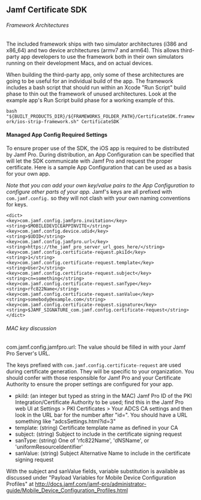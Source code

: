## Jamf Certificate SDK

###### Framework Architectures

The included framework ships with two simulator architectures (i386 and x86_64) and two device architectures
(armv7 and arm64).  This allows third-party app developers to use the framework both in their own simulators
running on their development Macs, and on actual devices.

When building the third-party app, only some of these architectures are going to be useful for an individual build of
the app.  The framework includes a bash script that should run within an Xcode "Run Script" build phase to thin out
the framework of unused architectures.  Look at the example app's Run Script build phase for a working example of
this.

`bash "${BUILT_PRODUCTS_DIR}/${FRAMEWORKS_FOLDER_PATH}/CertificateSDK.framework/ios-strip-framework.sh" CertificateSDK`


#### Managed App Config Required Settings

To ensure proper use of the SDK, the iOS app is required to be distributed by Jamf Pro.  During distribution, an App Configuration
can be specified that will let the SDK communicate with Jamf Pro and request the proper certificate.  Here is a sample App Configuration
that can be used as a basis for your own app.

*Note that you can add your own key/value pairs to the App Configuration to configure other parts of your app.*  Jamf's keys are all prefixed
with `com.jamf.config.` so they will not clash with your own naming conventions for keys.

    <dict>
    <key>com.jamf.config.jamfpro.invitation</key>
    <string>$MOBILEDEVICEAPPINVITE</string>
    <key>com.jamf.config.device.udid</key>
    <string>$UDID</string>
    <key>com.jamf.config.jamfpro.url</key>
    <string>https://the_jamf_pro_server_url_goes_here/</string>
    <key>com.jamf.config.certificate-request.pkiId</key>
    <string>1</string>
    <key>com.jamf.config.certificate-request.template</key>
    <string>User2</string>
    <key>com.jamf.config.certificate-request.subject</key>
    <string>cn=something</string>
    <key>com.jamf.config.certificate-request.sanType</key>
    <string>rfc822Name</string>
    <key>com.jamf.config.certificate-request.sanValue</key>
    <string>somebody@example.com</string>
    <key>com.jamf.config.certificate-request.signature</key>
    <string>$JAMF_SIGNATURE_com.jamf.config.certificate-request</string>
    </dict>

###### MAC key discussion

com.jamf.config.jamfpro.url: The value should be filled in with your Jamf Pro Server's URL.

The keys prefixed with `com.jamf.config.certificate-request` are used during certificate generation.  They will
be specific to your organization.  You should confer with those responsible for Jamf Pro and your Certificate Authority to ensure
the proper settings are configured for your app.

* pkiId: (an integer but typed as string in the MAC)  Jamf Pro ID of the PKI Integration/Certificate Authority to be used; find this in the Jamf Pro
web UI at Settings > PKI Certificates > Your ADCS CA settings and then look in the URL bar for the number after "id=".  You should have a URL something like "adcsSettings.html?id=3"
* template: (string) Certificate template name as defined in your CA
* subject: (string) Subject to include in the certificate signing request
* sanType: (string) One of 'rfc822Name', 'dNSName', or 'uniformResourceIdentifier'
* sanValue: (string) Subject Alternative Name to include in the certificate signing request

With the subject and sanValue fields, variable substitution is available as discussed under "Payload Variables for Mobile Device Configuration Profiles" at
http://docs.jamf.com/jamf-pro/administrator-guide/Mobile_Device_Configuration_Profiles.html
